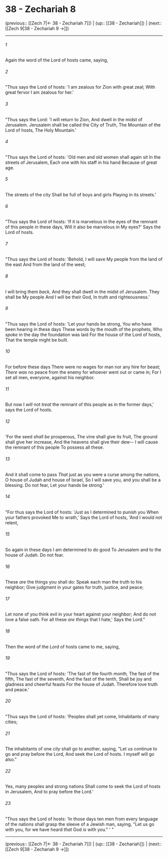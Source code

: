 # 38 - Zechariah 8

(previous:: [[Zech 7|← 38 - Zechariah 7]]) | (up:: [[38 - Zechariah]]) | (next:: [[Zech 9|38 - Zechariah 9 →]])

***


###### 1 
Again the word of the Lord of hosts came, saying, 

###### 2 
"Thus says the Lord of hosts: 'I am zealous for Zion with great zeal; With great fervor I am zealous for her.' 

###### 3 
"Thus says the Lord: 'I will return to Zion, And dwell in the midst of Jerusalem. Jerusalem shall be called the City of Truth, The Mountain of the Lord of hosts, The Holy Mountain.' 

###### 4 
"Thus says the Lord of hosts: 'Old men and old women shall again sit In the streets of Jerusalem, Each one with his staff in his hand Because of great age. 

###### 5 
The streets of the city Shall be full of boys and girls Playing in its streets.' 

###### 6 
"Thus says the Lord of hosts: 'If it is marvelous in the eyes of the remnant of this people in these days, Will it also be marvelous in My eyes?' Says the Lord of hosts. 

###### 7 
"Thus says the Lord of hosts: 'Behold, I will save My people from the land of the east And from the land of the west; 

###### 8 
I will bring them _back,_ And they shall dwell in the midst of Jerusalem. They shall be My people And I will be their God, In truth and righteousness.' 

###### 9 
"Thus says the Lord of hosts: 'Let your hands be strong, You who have been hearing in these days These words by the mouth of the prophets, Who _spoke_ in the day the foundation was laid For the house of the Lord of hosts, That the temple might be built. 

###### 10 
For before these days There were no wages for man nor any hire for beast; _There was_ no peace from the enemy for whoever went out or came in; For I set all men, everyone, against his neighbor. 

###### 11 
But now I _will_ not _treat_ the remnant of this people as in the former days,' says the Lord of hosts. 

###### 12 
'For the seed _shall be_ prosperous, The vine shall give its fruit, The ground shall give her increase, And the heavens shall give their dew-- I will cause the remnant of this people To possess all these. 

###### 13 
And it shall come to pass _That_ just as you were a curse among the nations, O house of Judah and house of Israel, So I will save you, and you shall be a blessing. Do not fear, Let your hands be strong.' 

###### 14 
"For thus says the Lord of hosts: 'Just as I determined to punish you When your fathers provoked Me to wrath,' Says the Lord of hosts, 'And I would not relent, 

###### 15 
So again in these days I am determined to do good To Jerusalem and to the house of Judah. Do not fear. 

###### 16 
These _are_ the things you shall do: Speak each man the truth to his neighbor; Give judgment in your gates for truth, justice, and peace; 

###### 17 
Let none of you think evil in your heart against your neighbor; And do not love a false oath. For all these _are things_ that I hate,' Says the Lord." 

###### 18 
Then the word of the Lord of hosts came to me, saying, 

###### 19 
"Thus says the Lord of hosts: 'The fast of the fourth _month,_ The fast of the fifth, The fast of the seventh, And the fast of the tenth, Shall be joy and gladness and cheerful feasts For the house of Judah. Therefore love truth and peace.' 

###### 20 
"Thus says the Lord of hosts: 'Peoples shall yet come, Inhabitants of many cities; 

###### 21 
The inhabitants of one _city_ shall go to another, saying, "Let us continue to go and pray before the Lord, And seek the Lord of hosts. I myself will go also." 

###### 22 
Yes, many peoples and strong nations Shall come to seek the Lord of hosts in Jerusalem, And to pray before the Lord.' 

###### 23 
"Thus says the Lord of hosts: 'In those days ten men from every language of the nations shall grasp the sleeve of a Jewish man, saying, "Let us go with you, for we have heard _that_ God _is_ with you." ' "

***

(previous:: [[Zech 7|← 38 - Zechariah 7]]) | (up:: [[38 - Zechariah]]) | (next:: [[Zech 9|38 - Zechariah 9 →]])
